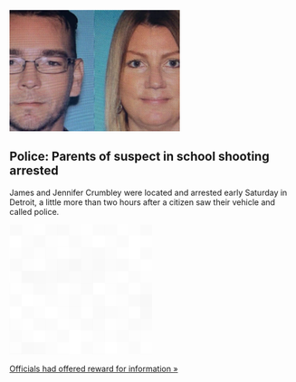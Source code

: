 
![Police: Parents of suspect in school shooting arrested](./20211204115844.png)
## Police: Parents of suspect in school shooting arrested

James and Jennifer Crumbley were located and arrested early Saturday in Detroit, a little more than two hours after a citizen saw their vehicle and called police.

![pic](../square_bg.png)

[Officials had offered reward for information  »](https://www.yahoo.com/news/prosecutor-considers-charging-parents-michigan-151952051.html)

